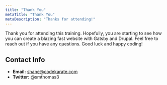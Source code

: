 ```yaml
---
title: "Thank You"
metaTitle: "Thank You"
metaDescription: "Thanks for attending!"
---
```


Thank you for attending this training. Hopefully, you are starting to see how
you can create a blazing fast website with Gatsby and Drupal. Feel free to reach
out if you have any questions. Good luck and happy coding!

## Contact Info
- **Email:** shane@codekarate.com
- **Twitter:** @smthomas3

